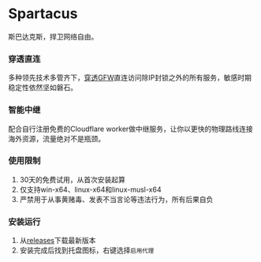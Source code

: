 # Spartacus
斯巴达克斯，捍卫网络自由。

### 穿透直连
多种领先技术多管齐下，[穿透GFW](https://rentry.co/Your_State_is_Not_Mine_zh_CN)直连访问除IP封锁之外的所有服务，敏感时期稳定性依然坚如磐石。

### 智能中继
配合自行注册免费的Cloudflare worker做中继服务，让你以更快的物理路线连接海外资源，流量绝对不是瓶颈。

### 使用限制
1. 30天的免费试用，从首次安装起算
2. 仅支持win-x64、linux-x64和linux-musl-x64
3. 严禁用于从事黄赌毒、发表不当言论等违法行为，所有后果自负

### 安装运行
1. 从[releases](https://github.com/spartacus-soft/spartacus/releases)下载最新版本
2. 安装完成后找到托盘图标，右键选择`启用代理`
